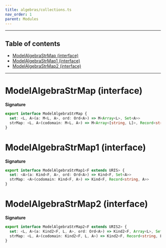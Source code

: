 ```yaml
---
title: algebras/collections.ts
nav_order: 1
parent: Modules
---
```


---

<h2 class="text-delta">Table of contents</h2>

- [ModelAlgebraStrMap (interface)](#modelalgebracollection-interface)
- [ModelAlgebraStrMap1 (interface)](#modelalgebracollection1-interface)
- [ModelAlgebraStrMap2 (interface)](#modelalgebracollection2-interface)

---

# ModelAlgebraStrMap (interface)

**Signature**

```ts
export interface ModelAlgebraStrMap {
  set: <L, A>(a: M<L, A>, ord: Ord<A>) => M<Array<L>, Set<A>>
  strMap: <L, A>(codomain: M<L, A>) => M<Array<[string, L]>, Record<string, A>>
}
```

# ModelAlgebraStrMap1 (interface)

**Signature**

```ts
export interface ModelAlgebraStrMap1<F extends URIS> {
  set: <A>(a: Kind<F, A>, ord: Ord<A>) => Kind<F, Set<A>>
  strMap: <A>(codomain: Kind<F, A>) => Kind<F, Record<string, A>>
}
```

# ModelAlgebraStrMap2 (interface)

**Signature**

```ts
export interface ModelAlgebraStrMap2<F extends URIS2> {
  set: <L, A>(a: Kind2<F, L, A>, ord: Ord<A>) => Kind2<F, Array<L>, Set<A>>
  strMap: <L, A>(codomain: Kind2<F, L, A>) => Kind2<F, Record<string, L>, Record<string, A>>
}
```
